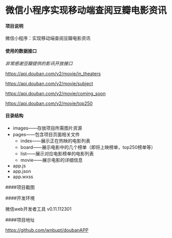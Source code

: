 # 微信小程序实现移动端查阅豆瓣电影资讯

#### 项目说明
微信小程序：实现移动端查阅豆瓣电影资讯
#### 使用的数据接口
*非常感谢豆瓣提供的影讯开放接口*

https://api.douban.com/v2/movie/in_theaters 

https://api.douban.com/v2/movie/subject 

https://api.douban.com/v2/movie/coming_soon 

https://api.douban.com/v2/movie/top250 

#### 目录结构
- images——存放项目所需图片资源
- pages——包含项目页面相关文件
   - index——展示正在热映的电影列表
   - board——展示电影中的几个榜单（即将上映榜单，top250榜单等）
   - list——展示对应电影榜单的电影列表
   - movie——展示电影的详细信息
- app.js
- app.json
- app.wxss 

####项目截图 



####开发环境 

微信web开发者工具 v0.11.112301 

####项目地址 

https://github.com/wnbupt/doubanAPP

